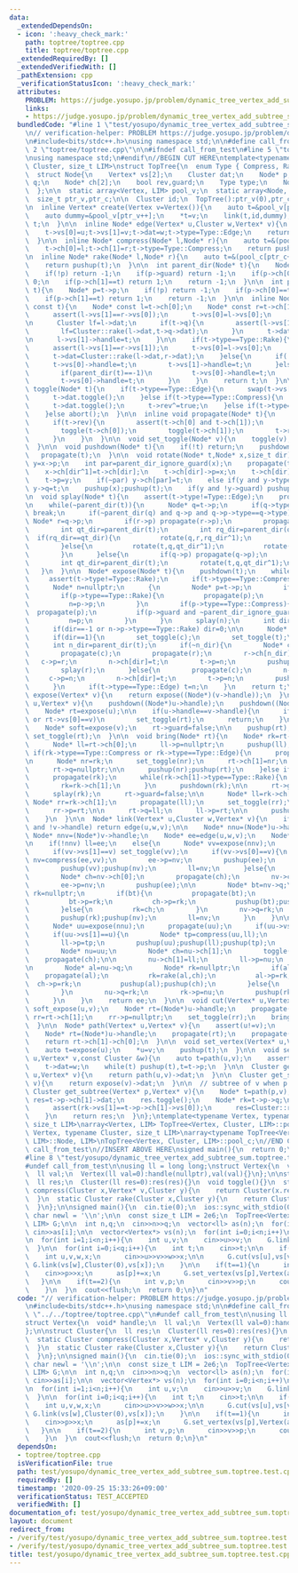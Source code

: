 ```yaml
---
data:
  _extendedDependsOn:
  - icon: ':heavy_check_mark:'
    path: toptree/toptree.cpp
    title: toptree/toptree.cpp
  _extendedRequiredBy: []
  _extendedVerifiedWith: []
  _pathExtension: cpp
  _verificationStatusIcon: ':heavy_check_mark:'
  attributes:
    PROBLEM: https://judge.yosupo.jp/problem/dynamic_tree_vertex_add_subtree_sum
    links:
    - https://judge.yosupo.jp/problem/dynamic_tree_vertex_add_subtree_sum
  bundledCode: "#line 1 \"test/yosupo/dynamic_tree_vertex_add_subtree_sum.toptree.test.cpp\"\
    \n// verification-helper: PROBLEM https://judge.yosupo.jp/problem/dynamic_tree_vertex_add_subtree_sum\n\
    \n#include<bits/stdc++.h>\nusing namespace std;\n\n#define call_from_test\n#line\
    \ 2 \"toptree/toptree.cpp\"\n\n#ifndef call_from_test\n#line 5 \"toptree/toptree.cpp\"\
    \nusing namespace std;\n#endif\n//BEGIN CUT HERE\ntemplate<typename Vertex, typename\
    \ Cluster, size_t LIM>\nstruct TopTree{\n  enum Type { Compress, Rake, Edge };\n\
    \  struct Node{\n    Vertex* vs[2];\n    Cluster dat;\n    Node* p;\n    Node*\
    \ q;\n    Node* ch[2];\n    bool rev,guard;\n    Type type;\n    Node():p(nullptr),q(nullptr),rev(false),guard(false){}\n\
    \  };\n\n  static array<Vertex, LIM> pool_v;\n  static array<Node, LIM> pool_c;\n\
    \  size_t ptr_v,ptr_c;\n\n  Cluster id;\n  TopTree():ptr_v(0),ptr_c(0),id(){}\n\
    \n  inline Vertex* create(Vertex v=Vertex()){\n    auto t=&pool_v[ptr_v++];\n\
    \    auto dummy=&pool_v[ptr_v++];\n    *t=v;\n    link(t,id,dummy);\n    return\
    \ t;\n  }\n\n  inline Node* edge(Vertex* u,Cluster w,Vertex* v){\n    auto t=&(pool_c[ptr_c++]);\n\
    \    t->vs[0]=u;t->vs[1]=v;t->dat=w;t->type=Type::Edge;\n    return pushup(t);\n\
    \  }\n\n  inline Node* compress(Node* l,Node* r){\n    auto t=&(pool_c[ptr_c++]);\n\
    \    t->ch[0]=l;t->ch[1]=r;t->type=Type::Compress;\n    return pushup(t);\n  }\n\
    \n  inline Node* rake(Node* l,Node* r){\n    auto t=&(pool_c[ptr_c++]);\n    t->ch[0]=l;t->ch[1]=r;t->type=Type::Rake;\n\
    \    return pushup(t);\n  }\n\n  int parent_dir(Node* t){\n    Node* p=t->p;\n\
    \    if(!p) return -1;\n    if(p->guard) return -1;\n    if(p->ch[0]==t) return\
    \ 0;\n    if(p->ch[1]==t) return 1;\n    return -1;\n  }\n\n  int parent_dir_ignore_guard(Node*\
    \ t){\n    Node* p=t->p;\n    if(!p) return -1;\n    if(p->ch[0]==t) return 0;\n\
    \    if(p->ch[1]==t) return 1;\n    return -1;\n  }\n\n  inline Node* pushup(Node*\
    \ const t){\n    Node* const l=t->ch[0];\n    Node* const r=t->ch[1];\n\n    if(t->type==Type::Compress){\n\
    \      assert(l->vs[1]==r->vs[0]);\n      t->vs[0]=l->vs[0];\n      t->vs[1]=r->vs[1];\n\
    \n      Cluster lf=l->dat;\n      if(t->q){\n        assert(l->vs[1]==t->q->vs[1]);\n\
    \        lf=Cluster::rake(l->dat,t->q->dat);\n      }\n      t->dat=Cluster::compress(lf,r->vs[0],r->dat);\n\
    \n      l->vs[1]->handle=t;\n    }\n\n    if(t->type==Type::Rake){\n      propagate(t);\n\
    \      assert(l->vs[1]==r->vs[1]);\n      t->vs[0]=l->vs[0];\n      t->vs[1]=l->vs[1];\n\
    \      t->dat=Cluster::rake(l->dat,r->dat);\n    }else{\n      if(!t->p){\n  \
    \      t->vs[0]->handle=t;\n        t->vs[1]->handle=t;\n      }else if(t->p->type==Type::Compress){\n\
    \        if(parent_dir(t)==-1)\n          t->vs[0]->handle=t;\n      }else if(t->p->type==Type::Rake){\n\
    \        t->vs[0]->handle=t;\n      }\n    }\n    return t;\n  }\n\n  inline void\
    \ toggle(Node* t){\n    if(t->type==Type::Edge){\n      swap(t->vs[0],t->vs[1]);\n\
    \      t->dat.toggle();\n    }else if(t->type==Type::Compress){\n      swap(t->vs[0],t->vs[1]);\n\
    \      t->dat.toggle();\n      t->rev^=true;\n    }else if(t->type==Type::Rake){\n\
    \    }else abort();\n  }\n\n  inline void propagate(Node* t){\n    if(t->type==Type::Compress){\n\
    \      if(t->rev){\n        assert(t->ch[0] and t->ch[1]);\n        swap(t->ch[0],t->ch[1]);\n\
    \        toggle(t->ch[0]);\n        toggle(t->ch[1]);\n        t->rev=false;\n\
    \      }\n    }\n  }\n\n  void set_toggle(Node* v){\n    toggle(v);propagate(v);\n\
    \  }\n\n  void pushdown(Node* t){\n    if(!t) return;\n    pushdown(t->p);\n \
    \   propagate(t);\n  }\n\n  void rotate(Node* t,Node* x,size_t dir){\n    Node*\
    \ y=x->p;\n    int par=parent_dir_ignore_guard(x);\n    propagate(t->ch[dir]);\n\
    \    x->ch[dir^1]=t->ch[dir];\n    t->ch[dir]->p=x;\n    t->ch[dir]=x;\n    x->p=t;\n\
    \    t->p=y;\n    if(~par) y->ch[par]=t;\n    else if(y and y->type==Type::Compress)\
    \ y->q=t;\n    pushup(x);pushup(t);\n    if(y and !y->guard) pushup(y);\n  }\n\
    \n  void splay(Node* t){\n    assert(t->type!=Type::Edge);\n    propagate(t);\n\
    \n    while(~parent_dir(t)){\n      Node* q=t->p;\n      if(q->type!=t->type)\
    \ break;\n      if(~parent_dir(q) and q->p and q->p->type==q->type){\n       \
    \ Node* r=q->p;\n        if(r->p) propagate(r->p);\n        propagate(r);propagate(q);propagate(t);\n\
    \        int qt_dir=parent_dir(t);\n        int rq_dir=parent_dir(q);\n      \
    \  if(rq_dir==qt_dir){\n          rotate(q,r,rq_dir^1);\n          rotate(t,q,qt_dir^1);\n\
    \        }else{\n          rotate(t,q,qt_dir^1);\n          rotate(t,r,rq_dir^1);\n\
    \        }\n      }else{\n        if(q->p) propagate(q->p);\n        propagate(q);propagate(t);\n\
    \        int qt_dir=parent_dir(t);\n        rotate(t,q,qt_dir^1);\n      }\n \
    \   }\n  }\n\n  Node* expose(Node* t){\n    pushdown(t);\n    while(true){\n \
    \     assert(t->type!=Type::Rake);\n      if(t->type==Type::Compress) splay(t);\n\
    \      Node* n=nullptr;\n      {\n        Node* p=t->p;\n        if(!p) break;\n\
    \        if(p->type==Type::Rake){\n          propagate(p);\n          splay(p);\n\
    \          n=p->p;\n        }\n        if(p->type==Type::Compress){\n        \
    \  propagate(p);\n          if(p->guard and ~parent_dir_ignore_guard(t)) break;\n\
    \          n=p;\n        }\n      }\n      splay(n);\n      int dir=parent_dir_ignore_guard(n);\n\
    \      if(dir==-1 or n->p->type==Type::Rake) dir=0;\n\n      Node* const c=n->ch[dir];\n\
    \      if(dir==1){\n        set_toggle(c);\n        set_toggle(t);\n      }\n\
    \      int n_dir=parent_dir(t);\n      if(~n_dir){\n        Node* const r=t->p;\n\
    \        propagate(c);\n        propagate(r);\n        r->ch[n_dir]=c;\n     \
    \   c->p=r;\n        n->ch[dir]=t;\n        t->p=n;\n        pushup(c);pushup(r);pushup(t);pushup(n);\n\
    \        splay(r);\n      }else{\n        propagate(c);\n        n->q=c;\n   \
    \     c->p=n;\n        n->ch[dir]=t;\n        t->p=n;\n        pushup(c);pushup(t);pushup(n);\n\
    \      }\n      if(t->type==Type::Edge) t=n;\n    }\n    return t;\n  }\n\n  Node*\
    \ expose(Vertex* v){\n    return expose((Node*)(v->handle));\n  }\n\n  void soft_expose(Vertex*\
    \ u,Vertex* v){\n    pushdown((Node*)u->handle);\n    pushdown((Node*)v->handle);\n\
    \    Node* rt=expose(u);\n\n    if(u->handle==v->handle){\n      if(rt->vs[1]==u\
    \ or rt->vs[0]==v)\n        set_toggle(rt);\n      return;\n    }\n\n    rt->guard=true;\n\
    \    Node* soft=expose(v);\n    rt->guard=false;\n\n    pushup(rt);\n    if(parent_dir(soft)==0)\
    \ set_toggle(rt);\n  }\n\n  void bring(Node* rt){\n    Node* rk=rt->q;\n    if(!rk){\n\
    \      Node* ll=rt->ch[0];\n      ll->p=nullptr;\n      pushup(ll);\n    }else\
    \ if(rk->type==Type::Compress or rk->type==Type::Edge){\n      propagate(rk);\n\
    \n      Node* nr=rk;\n      set_toggle(nr);\n      rt->ch[1]=nr;\n      nr->p=rt;\n\
    \      rt->q=nullptr;\n\n      pushup(nr);pushup(rt);\n    }else if(rk->type==Type::Rake){\n\
    \      propagate(rk);\n      while(rk->ch[1]->type==Type::Rake){\n        propagate(rk->ch[1]);\n\
    \        rk=rk->ch[1];\n      }\n      pushdown(rk);\n\n      rt->guard=true;\n\
    \      splay(rk);\n      rt->guard=false;\n\n      Node* ll=rk->ch[0];\n     \
    \ Node* rr=rk->ch[1];\n      propagate(ll);\n      set_toggle(rr);\n\n      rt->ch[1]=rr;\n\
    \      rr->p=rt;\n\n      rt->q=ll;\n      ll->p=rt;\n\n      pushup(ll);pushup(rr);pushup(rt);\n\
    \    }\n  }\n\n  Node* link(Vertex* u,Cluster w,Vertex* v){\n    if(!u->handle\
    \ and !v->handle) return edge(u,w,v);\n\n    Node* nnu=(Node*)u->handle;\n   \
    \ Node* nnv=(Node*)v->handle;\n    Node* ee=edge(u,w,v);\n    Node* ll=nullptr;\n\
    \n    if(!nnv) ll=ee;\n    else{\n      Node* vv=expose(nnv);\n      propagate(vv);\n\
    \      if(vv->vs[1]==v) set_toggle(vv);\n      if(vv->vs[0]==v){\n        Node*\
    \ nv=compress(ee,vv);\n        ee->p=nv;\n        pushup(ee);\n        vv->p=nv;\n\
    \        pushup(vv);pushup(nv);\n        ll=nv;\n      }else{\n        Node* nv=vv;\n\
    \        Node* ch=nv->ch[0];\n        propagate(ch);\n        nv->ch[0]=ee;\n\
    \        ee->p=nv;\n        pushup(ee);\n\n        Node* bt=nv->q;\n        Node*\
    \ rk=nullptr;\n        if(bt){\n          propagate(bt);\n          rk=rake(bt,ch);\n\
    \          bt->p=rk;\n          ch->p=rk;\n          pushup(bt);pushup(ch);\n\
    \        }else{\n          rk=ch;\n        }\n        nv->q=rk;\n        rk->p=nv;\n\
    \        pushup(rk);pushup(nv);\n        ll=nv;\n      }\n    }\n\n    if(nnu){\n\
    \      Node* uu=expose(nnu);\n      propagate(uu);\n      if(uu->vs[0]==u) set_toggle(uu);\n\
    \      if(uu->vs[1]==u){\n        Node* tp=compress(uu,ll);\n        uu->p=tp;\n\
    \        ll->p=tp;\n        pushup(uu);pushup(ll);pushup(tp);\n      }else{\n\
    \        Node* nu=uu;\n        Node* ch=nu->ch[1];\n        toggle(ch);\n    \
    \    propagate(ch);\n\n        nu->ch[1]=ll;\n        ll->p=nu;\n        pushup(ll);\n\
    \n        Node* al=nu->q;\n        Node* rk=nullptr;\n        if(al){\n      \
    \    propagate(al);\n          rk=rake(al,ch);\n          al->p=rk;\n        \
    \  ch->p=rk;\n          pushup(al);pushup(ch);\n        }else{\n          rk=ch;\n\
    \        }\n        nu->q=rk;\n        rk->p=nu;\n        pushup(rk);pushup(nu);\n\
    \      }\n    }\n    return ee;\n  }\n\n  void cut(Vertex* u,Vertex *v){\n   \
    \ soft_expose(u,v);\n    Node* rt=(Node*)u->handle;\n    propagate(rt);\n    Node*\
    \ rr=rt->ch[1];\n    rr->p=nullptr;\n    set_toggle(rr);\n    bring(rr);bring(rt);\n\
    \  }\n\n  Node* path(Vertex* u,Vertex* v){\n    assert(u!=v);\n    soft_expose(u,v);\n\
    \    Node* rt=(Node*)u->handle;\n    propagate(rt);\n    propagate(rt->ch[1]);\n\
    \    return rt->ch[1]->ch[0];\n  }\n\n  void set_vertex(Vertex* u,Vertex v){\n\
    \    auto t=expose(u);\n    *u=v;\n    pushup(t);\n  }\n\n  void set_edge(Vertex*\
    \ u,Vertex* v,const Cluster &w){\n    auto t=path(u,v);\n    assert(t->type==Type::Edge);\n\
    \    t->dat=w;\n    while(t) pushup(t),t=t->p;\n  }\n\n  Cluster get_path(Vertex*\
    \ u,Vertex* v){\n    return path(u,v)->dat;\n  }\n\n  Cluster get_subtree(Vertex*\
    \ v){\n    return expose(v)->dat;\n  }\n\n  // subtree of v when p is root\n \
    \ Cluster get_subtree(Vertex* p,Vertex* v){\n    Node* t=path(p,v);\n    Cluster\
    \ res=t->p->ch[1]->dat;\n    res.toggle();\n    Node* rk=t->p->q;\n    if(t->p->q){\n\
    \      assert(rk->vs[1]==t->p->ch[1]->vs[0]);\n      res=Cluster::rake(res,rk->dat);\n\
    \    }\n    return res;\n  }\n};\ntemplate<typename Vertex, typename Cluster,\
    \ size_t LIM>\narray<Vertex, LIM> TopTree<Vertex, Cluster, LIM>::pool_v;\ntemplate<typename\
    \ Vertex, typename Cluster, size_t LIM>\narray<typename TopTree<Vertex, Cluster,\
    \ LIM>::Node, LIM>\nTopTree<Vertex, Cluster, LIM>::pool_c;\n//END CUT HERE\n#ifndef\
    \ call_from_test\n//INSERT ABOVE HERE\nsigned main(){\n  return 0;\n}\n#endif\n\
    #line 8 \"test/yosupo/dynamic_tree_vertex_add_subtree_sum.toptree.test.cpp\"\n\
    #undef call_from_test\n\nusing ll = long long;\nstruct Vertex{\n  void* handle;\n\
    \  ll val;\n  Vertex(ll val=0):handle(nullptr),val(val){}\n};\n\nstruct Cluster{\n\
    \  ll res;\n  Cluster(ll res=0):res(res){}\n  void toggle(){}\n  static Cluster\
    \ compress(Cluster x,Vertex* v,Cluster y){\n    return Cluster(x.res+v->val+y.res);\n\
    \  }\n  static Cluster rake(Cluster x,Cluster y){\n    return Cluster(x.res+y.res);\n\
    \  }\n};\n\nsigned main(){\n  cin.tie(0);\n  ios::sync_with_stdio(0);\n  const\
    \ char newl = '\\n';\n\n  const size_t LIM = 2e6;\n  TopTree<Vertex, Cluster,\
    \ LIM> G;\n\n  int n,q;\n  cin>>n>>q;\n  vector<ll> as(n);\n  for(int i=0;i<n;i++)\
    \ cin>>as[i];\n\n  vector<Vertex*> vs(n);\n  for(int i=0;i<n;i++)\n    vs[i]=G.create(Vertex(as[i]));\n\
    \n  for(int i=1;i<n;i++){\n    int u,v;\n    cin>>u>>v;\n    G.link(vs[u],Cluster(0),vs[v]);\n\
    \  }\n\n  for(int i=0;i<q;i++){\n    int t;\n    cin>>t;\n\n    if(t==0){\n  \
    \    int u,v,w,x;\n      cin>>u>>v>>w>>x;\n\n      G.cut(vs[u],vs[v]);\n     \
    \ G.link(vs[w],Cluster(0),vs[x]);\n    }\n\n    if(t==1){\n      int p,x;\n  \
    \    cin>>p>>x;\n      as[p]+=x;\n      G.set_vertex(vs[p],Vertex(as[p]));\n \
    \   }\n\n    if(t==2){\n      int v,p;\n      cin>>v>>p;\n      cout<<as[v]+G.get_subtree(vs[p],vs[v]).res<<newl;\n\
    \    }\n  }\n  cout<<flush;\n  return 0;\n}\n"
  code: "// verification-helper: PROBLEM https://judge.yosupo.jp/problem/dynamic_tree_vertex_add_subtree_sum\n\
    \n#include<bits/stdc++.h>\nusing namespace std;\n\n#define call_from_test\n#include\
    \ \"../../toptree/toptree.cpp\"\n#undef call_from_test\n\nusing ll = long long;\n\
    struct Vertex{\n  void* handle;\n  ll val;\n  Vertex(ll val=0):handle(nullptr),val(val){}\n\
    };\n\nstruct Cluster{\n  ll res;\n  Cluster(ll res=0):res(res){}\n  void toggle(){}\n\
    \  static Cluster compress(Cluster x,Vertex* v,Cluster y){\n    return Cluster(x.res+v->val+y.res);\n\
    \  }\n  static Cluster rake(Cluster x,Cluster y){\n    return Cluster(x.res+y.res);\n\
    \  }\n};\n\nsigned main(){\n  cin.tie(0);\n  ios::sync_with_stdio(0);\n  const\
    \ char newl = '\\n';\n\n  const size_t LIM = 2e6;\n  TopTree<Vertex, Cluster,\
    \ LIM> G;\n\n  int n,q;\n  cin>>n>>q;\n  vector<ll> as(n);\n  for(int i=0;i<n;i++)\
    \ cin>>as[i];\n\n  vector<Vertex*> vs(n);\n  for(int i=0;i<n;i++)\n    vs[i]=G.create(Vertex(as[i]));\n\
    \n  for(int i=1;i<n;i++){\n    int u,v;\n    cin>>u>>v;\n    G.link(vs[u],Cluster(0),vs[v]);\n\
    \  }\n\n  for(int i=0;i<q;i++){\n    int t;\n    cin>>t;\n\n    if(t==0){\n  \
    \    int u,v,w,x;\n      cin>>u>>v>>w>>x;\n\n      G.cut(vs[u],vs[v]);\n     \
    \ G.link(vs[w],Cluster(0),vs[x]);\n    }\n\n    if(t==1){\n      int p,x;\n  \
    \    cin>>p>>x;\n      as[p]+=x;\n      G.set_vertex(vs[p],Vertex(as[p]));\n \
    \   }\n\n    if(t==2){\n      int v,p;\n      cin>>v>>p;\n      cout<<as[v]+G.get_subtree(vs[p],vs[v]).res<<newl;\n\
    \    }\n  }\n  cout<<flush;\n  return 0;\n}\n"
  dependsOn:
  - toptree/toptree.cpp
  isVerificationFile: true
  path: test/yosupo/dynamic_tree_vertex_add_subtree_sum.toptree.test.cpp
  requiredBy: []
  timestamp: '2020-09-25 15:33:26+09:00'
  verificationStatus: TEST_ACCEPTED
  verifiedWith: []
documentation_of: test/yosupo/dynamic_tree_vertex_add_subtree_sum.toptree.test.cpp
layout: document
redirect_from:
- /verify/test/yosupo/dynamic_tree_vertex_add_subtree_sum.toptree.test.cpp
- /verify/test/yosupo/dynamic_tree_vertex_add_subtree_sum.toptree.test.cpp.html
title: test/yosupo/dynamic_tree_vertex_add_subtree_sum.toptree.test.cpp
---
```

